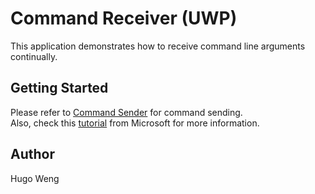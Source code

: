 # Command Receiver (UWP)

This application demonstrates how to receive command line arguments continually.


## Getting Started

Please refer to [Command Sender](https://github.com/HugoTW/CommandSender) for command sending.  
Also, check this [tutorial](https://blogs.windows.com/buildingapps/2017/07/05/command-line-activation-universal-windows-apps/#LMPUUwSyMustzYcY.97) from Microsoft for more information.


 
## Author
Hugo Weng
